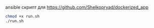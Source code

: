 ansible скрипт для https://github.com/Shelkopryad/dockerized_app

```bash
chmod +x run.sh
./run.sh
```
